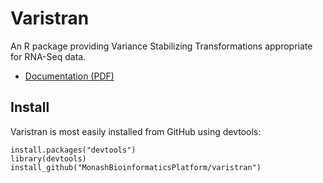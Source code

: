 # Varistran

An R package providing Variance Stabilizing Transformations appropriate for RNA-Seq data.

* [Documentation (PDF)](http://rnasystems.erc.monash.edu/doc/varistran.pdf)

## Install

Varistran is most easily installed from GitHub using devtools:

```
install.packages("devtools")
library(devtools)
install_github("MonashBioinformaticsPlatform/varistran")
```

